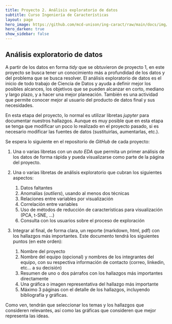 ```yaml
---
title: Proyecto 2. Análisis exploratorio de datos
subtitle: Curso Ingeniería de Características
layout: page
hero_image: https://github.com/mcd-unison/ing-caract/raw/main/docs/img/dash-banner.png
hero_darken: true
show_sidebar: false
---
```


## Análisis exploratorio de datos

A partir de los datos en forma *tidy* que se obtuvieron de proyecto 1, en este proyecto se busca tener un conocimiento más a profundidad de los datos y del problema que se busca resolver. El análisis exploratorio de datos es el inicio de todo trabajo de Ciencia de Datos y ayuda a definir mejor los posibles alcances, los objetivos que se pueden alcanzar en corto, mediano y largo plazo, y a hacer una mejor planeación. También es una actividad que permite conocer mejor al usuario del producto de datos final y sus necesidades.

En esta etapa del proyecto, lo normal es utilizar libretas *jupyter* para documentar nuestros hallazgos. Aunque es muy posible que en esta etapa se tenga que modificar un poco lo realizado en el proyecto pasado, si es necesario modificar las fuentes de datos (sustituirlas, aumentarlas, etc.).

Se espera lo siguiente en el repositorio de *GitHub* de cada proyecto:

1. Una o varias libretas con un *auto EDA* que permita un primer análisis de los datos de forma rápida y pueda visualizarse como parte de la página del proyecto.

2. Una o varias libretas de análisis exploratorio que cubran los siguientes aspectos:
   1. Datos faltantes
   2. Anomalías (*outliers*), usando al menos dos técnicas
   3. Relaciones entre variables por visualización
   4. Correlación entre variables
   5. Uso de métodos de reducción de características para visualización (PCA, t-SNE, ...)
   6. Consulta con los usuarios sobre el proceso de exploración 
3. Integrar al final, de forma clara, un reporte (markdown, html, pdf) con los hallazgos más importantes. Este documento tendrá los siguientes puntos (en este orden):
   1. Nombre del proyecto
   2. Nombre del equipo (opcional) y nombres de los integrantes del equipo, con su respectiva información de contacto (correo, linkedin, etc... a su decisión)
   3. Resumen de uno o dos párrafos con los hallazgos más importantes directamente
   4. Una gráfica o imagen representativa del hallazgo más importante
   5. Máximo 3 páginas con el detalle de los hallazgos, incluyendo bibliografía y gráficas. 

Como ven, tendrán que seleccionar los temas y los hallazgos que consideren relevantes, así como las gráficas que consideren que mejor representa las ideas.

